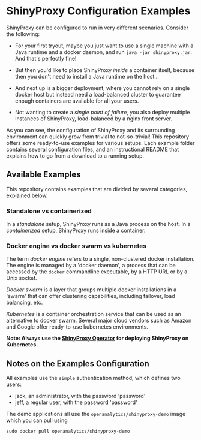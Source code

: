 # ShinyProxy Configuration Examples

ShinyProxy can be configured to run in very different scenarios. Consider the following:

* For your first tryout, maybe you just want to use a single machine with a Java runtime and a docker daemon, and run `java -jar shinyproxy.jar`. And that's perfectly fine!

* But then you'd like to place ShinyProxy *inside* a container itself, because then you don't need to install a Java runtime on the host...

* And next up is a bigger deployment, where you cannot rely on a single docker host but instead need a load-balanced cluster to guarantee enough containers are available for all your users.

* Not wanting to create a _single point of failure_, you also deploy multiple instances of ShinyProxy, load-balanced by a nginx front server.

As you can see, the configuration of ShinyProxy and its surrounding environment can quickly grow from trivial to not-so-trivial!
This repository offers some ready-to-use examples for various setups. Each example folder contains several configuration files, and an instructional README that explains how to go from a download to a running setup.

## Available Examples

This repository contains examples that are divided by several categories, explained below.

### Standalone vs containerized

In a *standalone* setup, ShinyProxy runs as a Java process on the host. In a *containerized* setup, ShinyProxy runs inside a container.

### Docker engine vs docker swarm vs kubernetes

The term *docker engine* refers to a single, non-clustered docker installation. The engine is managed by a 'docker daemon', a process that can be accessed by the `docker` commandline executable, by a HTTP URL or by a Unix socket.

*Docker swarm* is a layer that groups multiple docker installations in a 'swarm' that can offer clustering capabilities, including failover, load balancing, etc.

*Kubernetes* is a container orchestration service that can be used as an alternative to docker swarm. Several major cloud vendors such as Amazon and Google offer ready-to-use kubernetes environments.

**Note: Always use the [ShinyProxy Operator](https://github.com/openanalytics/shinyproxy-operator) for deploying ShinyProxy on Kubernetes.**

## Notes on the Examples Configuration

All examples use the `simple` authentication method, which defines two users:

* jack, an administrator, with the password 'password'
* jeff, a regular user, with the password 'password'

The demo applications all use the `openanalytics/shinyproxy-demo` image which
you can pull using

```
sudo docker pull openanalytics/shinyproxy-demo
```
